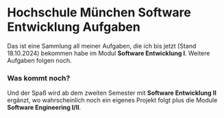 # Hochschule München Software Entwicklung Aufgaben
Das ist eine Sammlung all meiner Aufgaben, die ich bis jetzt (Stand 18.10.2024) bekommen habe im Modul **Software Entwicklung I**. Weitere Aufgaben folgen noch.

### Was kommt noch?
Und der Spaß wird ab dem zweiten Semester mit **Software Entwicklung II** ergänzt, wo wahrscheinlich noch ein eigenes Projekt folgt plus die Module **Software Engineering I/II**.
